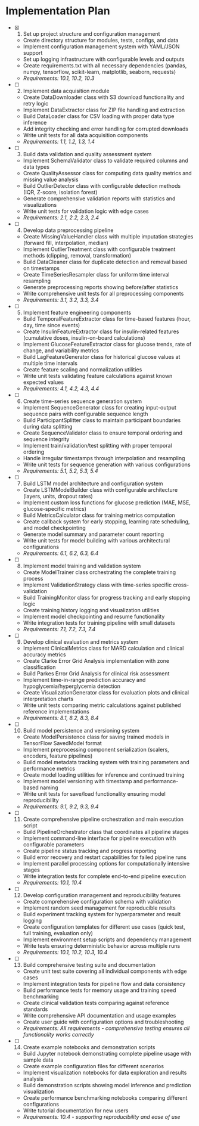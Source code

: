 # Implementation Plan

- [x] 1. Set up project structure and configuration management

  - Create directory structure for modules, tests, configs, and data
  - Implement configuration management system with YAML/JSON support
  - Set up logging infrastructure with configurable levels and outputs
  - Create requirements.txt with all necessary dependencies (pandas, numpy, tensorflow, scikit-learn, matplotlib, seaborn, requests)
  - _Requirements: 10.1, 10.2, 10.3_

- [ ] 2. Implement data acquisition module

  - Create DataDownloader class with S3 download functionality and retry logic
  - Implement DataExtractor class for ZIP file handling and extraction
  - Build DataLoader class for CSV loading with proper data type inference
  - Add integrity checking and error handling for corrupted downloads
  - Write unit tests for all data acquisition components
  - _Requirements: 1.1, 1.2, 1.3, 1.4_

- [ ] 3. Build data validation and quality assessment system

  - Implement SchemaValidator class to validate required columns and data types
  - Create QualityAssessor class for computing data quality metrics and missing value analysis
  - Build OutlierDetector class with configurable detection methods (IQR, Z-score, isolation forest)
  - Generate comprehensive validation reports with statistics and visualizations
  - Write unit tests for validation logic with edge cases
  - _Requirements: 2.1, 2.2, 2.3, 2.4_

- [ ] 4. Develop data preprocessing pipeline

  - Create MissingValueHandler class with multiple imputation strategies (forward fill, interpolation, median)
  - Implement OutlierTreatment class with configurable treatment methods (clipping, removal, transformation)
  - Build DataCleaner class for duplicate detection and removal based on timestamps
  - Create TimeSeriesResampler class for uniform time interval resampling
  - Generate preprocessing reports showing before/after statistics
  - Write comprehensive unit tests for all preprocessing components
  - _Requirements: 3.1, 3.2, 3.3, 3.4_

- [ ] 5. Implement feature engineering components

  - Build TemporalFeatureExtractor class for time-based features (hour, day, time since events)
  - Create InsulinFeatureExtractor class for insulin-related features (cumulative doses, insulin-on-board calculations)
  - Implement GlucoseFeatureExtractor class for glucose trends, rate of change, and variability metrics
  - Build LagFeatureGenerator class for historical glucose values at multiple time intervals
  - Create feature scaling and normalization utilities
  - Write unit tests validating feature calculations against known expected values
  - _Requirements: 4.1, 4.2, 4.3, 4.4_

- [ ] 6. Create time-series sequence generation system

  - Implement SequenceGenerator class for creating input-output sequence pairs with configurable sequence length
  - Build ParticipantSplitter class to maintain participant boundaries during data splitting
  - Create SequenceValidator class to ensure temporal ordering and sequence integrity
  - Implement train/validation/test splitting with proper temporal ordering
  - Handle irregular timestamps through interpolation and resampling
  - Write unit tests for sequence generation with various configurations
  - _Requirements: 5.1, 5.2, 5.3, 5.4_

- [ ] 7. Build LSTM model architecture and configuration system

  - Create LSTMModelBuilder class with configurable architecture (layers, units, dropout rates)
  - Implement custom loss functions for glucose prediction (MAE, MSE, glucose-specific metrics)
  - Build MetricsCalculator class for training metrics computation
  - Create callback system for early stopping, learning rate scheduling, and model checkpointing
  - Generate model summary and parameter count reporting
  - Write unit tests for model building with various architectural configurations
  - _Requirements: 6.1, 6.2, 6.3, 6.4_

- [ ] 8. Implement model training and validation system

  - Create ModelTrainer class orchestrating the complete training process
  - Implement ValidationStrategy class with time-series specific cross-validation
  - Build TrainingMonitor class for progress tracking and early stopping logic
  - Create training history logging and visualization utilities
  - Implement model checkpointing and resume functionality
  - Write integration tests for training pipeline with small datasets
  - _Requirements: 7.1, 7.2, 7.3, 7.4_

- [ ] 9. Develop clinical evaluation and metrics system

  - Implement ClinicalMetrics class for MARD calculation and clinical accuracy metrics
  - Create Clarke Error Grid Analysis implementation with zone classification
  - Build Parkes Error Grid Analysis for clinical risk assessment
  - Implement time-in-range prediction accuracy and hypoglycemia/hyperglycemia detection
  - Create VisualizationGenerator class for evaluation plots and clinical interpretation charts
  - Write unit tests comparing metric calculations against published reference implementations
  - _Requirements: 8.1, 8.2, 8.3, 8.4_

- [ ] 10. Build model persistence and versioning system

  - Create ModelPersistence class for saving trained models in TensorFlow SavedModel format
  - Implement preprocessing component serialization (scalers, encoders, feature pipelines)
  - Build model metadata tracking system with training parameters and performance metrics
  - Create model loading utilities for inference and continued training
  - Implement model versioning with timestamp and performance-based naming
  - Write unit tests for save/load functionality ensuring model reproducibility
  - _Requirements: 9.1, 9.2, 9.3, 9.4_

- [ ] 11. Create comprehensive pipeline orchestration and main execution script

  - Build PipelineOrchestrator class that coordinates all pipeline stages
  - Implement command-line interface for pipeline execution with configurable parameters
  - Create pipeline status tracking and progress reporting
  - Build error recovery and restart capabilities for failed pipeline runs
  - Implement parallel processing options for computationally intensive stages
  - Write integration tests for complete end-to-end pipeline execution
  - _Requirements: 10.1, 10.4_

- [ ] 12. Develop configuration management and reproducibility features

  - Create comprehensive configuration schema with validation
  - Implement random seed management for reproducible results
  - Build experiment tracking system for hyperparameter and result logging
  - Create configuration templates for different use cases (quick test, full training, evaluation only)
  - Implement environment setup scripts and dependency management
  - Write tests ensuring deterministic behavior across multiple runs
  - _Requirements: 10.1, 10.2, 10.3, 10.4_

- [ ] 13. Build comprehensive testing suite and documentation

  - Create unit test suite covering all individual components with edge cases
  - Implement integration tests for pipeline flow and data consistency
  - Build performance tests for memory usage and training speed benchmarking
  - Create clinical validation tests comparing against reference standards
  - Write comprehensive API documentation and usage examples
  - Create user guide with configuration options and troubleshooting
  - _Requirements: All requirements - comprehensive testing ensures all functionality works correctly_

- [ ] 14. Create example notebooks and demonstration scripts
  - Build Jupyter notebook demonstrating complete pipeline usage with sample data
  - Create example configuration files for different scenarios
  - Implement visualization notebooks for data exploration and results analysis
  - Build demonstration scripts showing model inference and prediction visualization
  - Create performance benchmarking notebooks comparing different configurations
  - Write tutorial documentation for new users
  - _Requirements: 10.4 - supporting reproducibility and ease of use_
